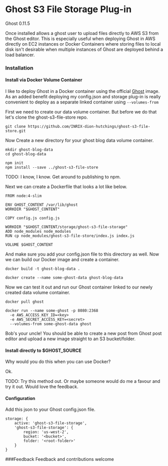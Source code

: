 # Ghost S3 File Storage Plug-in

Ghost 0.11.5

Once installed allows a ghost user to upload files directly to AWS S3 from
the Ghost editor.
This is especially useful when deploying Ghost in AWS directly
on EC2 instances or Docker Containers where storing 
files to local disk isn't desirable when multiple instances of
Ghost are deployed behind a load balancer.

### Installation 

#### Install via Docker Volume Container

I like to deploy Ghost in a Docker container using the official [Ghost](https://hub.docker.com/_/ghost/)
image.  As an added benefit deploying my config.json and
storage plug-in is really convenient to deploy as a separate linked container
using `--volumes-from`

First we need to create our data volume container.  But before we do that let's clone the
ghost-s3-file-store repo.

```
git clone https://github.com/INRIX-dion-hutchings/ghost-s3-file-store.git
```

Now Create a new directory for your ghost blog data volume container.

```
mkdir ghost-blog-data
cd ghost-blog-data

npm init
npm install --save ../ghost-s3-file-store
```

TODO: I know, I know. Get around to publishing to npm.

Next we can create a Dockerfile that looks a lot like below.

```
FROM node:4-slim

ENV GHOST_CONTENT /var/lib/ghost
WORKDIR "$GHOST_CONTENT"

COPY config.js config.js

WORKDIR "$GHOST_CONTENT/storage/ghost-s3-file-storage"
ADD node_modules node_modules
RUN cp node_modules/ghost-s3-file-store/index.js index.js

VOLUME $GHOST_CONTENT
```

And make sure you add your config.json file to this directory as well. Now we can build our
Docker image and create a container.

```
docker build -t ghost-blog-data .

docker create --name some-ghost-data ghost-blog-data
```

Now we can test it out and run our Ghost container linked to our newly created
data volume container.

```
docker pull ghost

docker run --name some-ghost -p 8080:2368
  -e AWS_ACCESS_KEY_ID=<key>
  -e AWS_SECRET_ACCESS_KEY=<secret>
  --volumes-from some-ghost-data ghost
```

Bob's your uncle!  You should be able to create a new post from Ghost post editor
and upload a new image straight to an S3 bucket/folder.

#### Install directly to $GHOST_SOURCE

Why would you do this when you can use Docker?

Ok.

TODO:  Try this method out.  Or maybe someone would do me a
favour and try it out.  Would love the feedback.

#### Configuration

Add this json to your Ghost config.json file.

```
storage: {
    active: 'ghost-s3-file-storage',
    'ghost-s3-file-storage': {
        region: 'us-west-2',
        bucket: '<bucket>',
        folder: '<root-folder>'
    }
}
```

###Feedback
Feedback and contributions welcome

